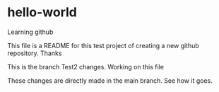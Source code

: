 # hello-world
Learning github

This file is a README for this test project of creating a new github repository.
Thanks

This is the branch Test2 changes.
Working on this file

These changes are directly made in the main branch. See how it goes.
